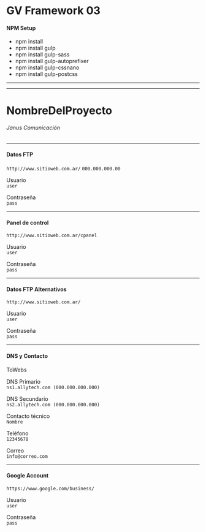 # GV Framework 03

#### NPM Setup
* npm install 
* npm install gulp 
* npm install gulp-sass 
* npm install gulp-autoprefixer 
* npm install gulp-cssnano
* npm install gulp-postcss 
***

***
# NombreDelProyecto
###### Janus Comunicación  
***

#### Datos FTP
`http://www.sitioweb.com.ar/`
`000.000.000.00`

Usuario  
`user`

Contraseña  
`pass`  
***


#### Panel de control
`http://www.sitioweb.com.ar/cpanel`

Usuario  
`user`

Contraseña  
`pass`  
***


#### Datos FTP Alternativos
`http://www.sitioweb.com.ar/`

Usuario  
`user`

Contraseña  
`pass`  
***


#### DNS y Contacto
ToWebs

DNS Primario  
`ns1.allytech.com (000.000.000.000)`

DNS Secundario  
`ns2.allytech.com (000.000.000.000)`  

Contacto técnico  
`Nombre` 

Teléfono  
`12345678`  

Correo  
`info@correo.com` 
***


#### Google Account
`https://www.google.com/business/`  

Usuario  
`user`

Contraseña  
`pass`  
